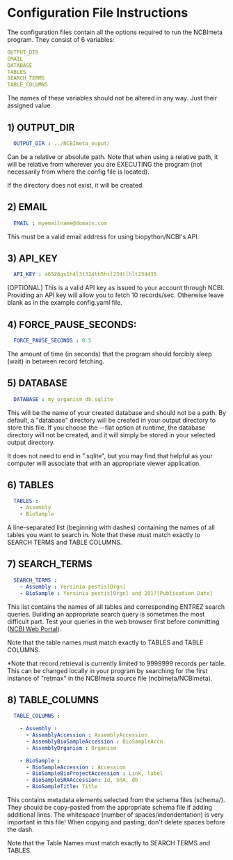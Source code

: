 # Configuration File Instructions

The configuration files contain all the options required to run the NCBImeta program.
They consist of 6 variables:

```yaml
OUTPUT_DIR
EMAIL
DATABASE
TABLES
SEARCH_TERMS
TABLE_COLUMNS
```

The names of these variables should not be altered in any way. Just their assigned value.

## 1) OUTPUT_DIR

```yaml
  OUTPUT_DIR : ../NCBImeta_ouput/
```

Can be a relative or absolute path. Note that when using a relative path, it will be relative from wherever you are EXECUTING the program (not necessarily from where the config file is located).

If the directory does not exist, it will be created.

## 2) EMAIL

```yaml
  EMAIL : myemailname@domain.com
```

This must be a valid email address for using biopython/NCBI's API.

## 3) API_KEY

```yaml
  API_KEY : a6526gs1h4l3t324th5htl234tlhlt234435
```

[OPTIONAL] This is a valid API key as issued to your account through NCBI. Providing an API key will allow you to fetch 10 records/sec. Otherwise leave blank as in the example config.yaml file.

## 4) FORCE_PAUSE_SECONDS:

```yaml
  FORCE_PAUSE_SECONDS : 0.5
```

The amount of time (in seconds) that the program should forcibly sleep (wait) in between record fetching.

## 5) DATABASE

```yaml
  DATABASE : my_organism_db.sqlite
```

This will be the name of your created database and should not be a path. By default, a "database" directory will be created in your output directory to store this file. If you choose the --flat option at runtime, the database directory will not be created, and it will simply be stored in your selected output directory.

It does not need to end in ".sqlite", but you may find that helpful as your computer will associate that with an appropriate viewer application.

## 6) TABLES

```yaml
  TABLES :
    - Assembly
    - BioSample
```

A line-separated list (beginning with dashes) containing the names of all tables you want to search in. Note that these must match exactly to SEARCH TERMS and TABLE COLUMNS.

## 7) SEARCH_TERMS

```yaml
  SEARCH_TERMS :
    - Assembly : Yersinia pestis[Orgn]
    - BioSample : Yersinia pestis[Orgn] and 2017[Publication Date]
```

This list contains the names of all tables and corresponding ENTREZ search queries.
Building an appropriate search query is sometimes the most difficult part.
Test your queries in the web browser first before committing  ([NCBI Web Portal](https://www.ncbi.nlm.nih.gov/)).

Note that the table names must match exactly to TABLES and TABLE COLUMNS.

\*Note that record retrieval is currently limited to 9999999 records per table. This can be changed locally in your program by searching for the first instance of "retmax" in the NCBImeta source file (ncbimeta/NCBImeta).

## 8) TABLE_COLUMNS

```yaml
  TABLE_COLUMNS :

    - Assembly :
      - AssemblyAccession : AssemblyAccession
      - AssemblyBioSampleAccession : BioSampleAccn
      - AssemblyOrganism : Organism

    - BioSample :
      - BioSampleAccession : Accession
      - BioSampleBioProjectAccession : Link, label
      - BioSampleSRAAccession: Id, SRA, db
      - BioSampleTitle: Title
```

This contains metadata elements selected from the schema files (schema/). They should be copy-pasted from the appropriate schema file if adding additional lines. The whitespace (number of spaces/indendentation) is very important in this file! When copying and pasting, don't delete spaces before the dash.

Note that the Table Names must match exactly to SEARCH TERMS and TABLES.
